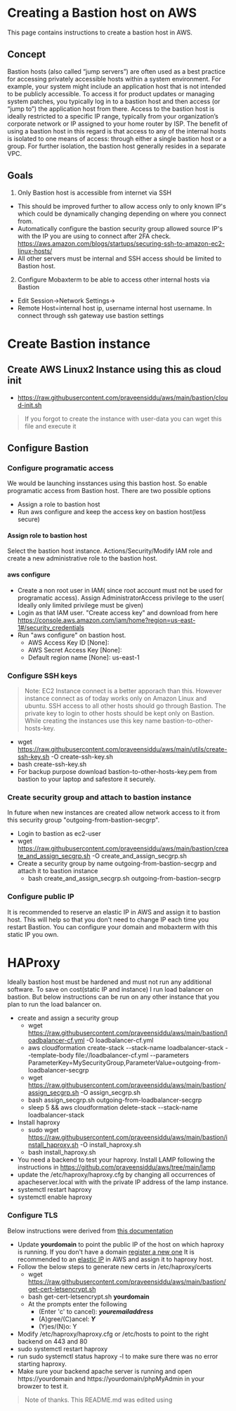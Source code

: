 # Creating a Bastion host on AWS
This page contains instructions to create a bastion host in AWS.

## Concept
Bastion hosts (also called “jump servers”) are often used as a best practice for accessing privately accessible hosts within a system environment. For example, your system might include an application host that is not intended to be publicly accessible. To access it for product updates or managing system patches, you typically log in to a bastion host and then access (or “jump to”) the application host from there. 
Access to the bastion host is ideally restricted to a specific IP range, typically from your organization’s corporate network or IP assigned to your home router by ISP. The benefit of using a bastion host in this regard is that access to any of the internal hosts is isolated to one means of access: through either a single bastion host or a group. For further isolation, the bastion host generally resides in a separate VPC.

## Goals
1. Only Bastion host is accessible from internet via SSH
  - This should be improved further to allow access only to only known IP's which could be dynamically changing depending on where you connect from.
  - Automatically configure the bastion security group allowed source IP's with the IP you are using to connect after 2FA check. https://aws.amazon.com/blogs/startups/securing-ssh-to-amazon-ec2-linux-hosts/
  - All other servers must be internal and SSH access should be limited to Bastion host.
2. Configure Mobaxterm to be able to access other internal hosts via Bastion
  - Edit Session->Network Settings->
  - Remote Host=internal host ip, username internal host username. In connect through ssh gateway use bastion settings


# Create Bastion instance
## Create AWS Linux2 Instance using this as cloud init
- https://raw.githubusercontent.com/praveensiddu/aws/main/bastion/cloud-init.sh
> If you forgot to create the instance with user-data you can wget this file and execute it
## Configure Bastion
### Configure programatic access
We would be launching insstances using this bastion host. So enable programatic access from Bastion host. There are two possible options
- Assign a role to bastion host
- Run aws configure and keep the access key on bastion host(less secure)
#### Assign role to bastion host
Select the bastion host instance. Actions/Security/Modify IAM role and create a new administrative role to the bastion host.
#### aws configure
- Create a non root user in IAM( since root account must not be used for programatic access). Assign AdministratorAccess privilege to the user( Ideally only limited privilege must be given)
- Login as that IAM user. "Create access key" and download from here https://console.aws.amazon.com/iam/home?region=us-east-1#/security_credentials
- Run "aws configure" on bastion host.
  - AWS Access Key ID [None]: 
  - AWS Secret Access Key [None]: 
  - Default region name [None]: us-east-1
### Configure SSH keys
> Note: EC2 Instance connect is a better apporach than this. However instance connect as of today works only on Amazon Linux and ubuntu. 
SSH access to all other hosts should go through Bastion. The private key to login to other hosts should be kept only on Bastion. While creating the instances use this key name bastion-to-other-hosts-key.
- wget https://raw.githubusercontent.com/praveensiddu/aws/main/utils/create-ssh-key.sh -O create-ssh-key.sh
- bash create-ssh-key.sh
- For backup purpose download bastion-to-other-hosts-key.pem from bastion to your laptop and safestore it securely.

### Create security group and attach to bastion instance
In future when new instances are created allow network access to it from this security group "outgoing-from-bastion-secgrp".
- Login to bastion as ec2-user
- wget https://raw.githubusercontent.com/praveensiddu/aws/main/bastion/create_and_assign_secgrp.sh -O create_and_assign_secgrp.sh
- Create a security group by name outgoing-from-bastion-secgrp and attach it to bastion instance
  - bash create_and_assign_secgrp.sh outgoing-from-bastion-secgrp


### Configure public IP
It is recommended to reserve an elastic IP in AWS and assign it to bastion host. This will help so that you don't need to change IP each time you restart Bastion. You can configure your domain and mobaxterm with this static IP you own.

# HAProxy
Ideally bastion host must be hardened and must not run any additional software. To save on cost(static IP and instance) I run load balancer on bastion. But below instructions can be run on any other instance that you plan to run the load balancer on.
- create and assign a security group 
  - wget https://raw.githubusercontent.com/praveensiddu/aws/main/bastion/loadbalancer-cf.yml -O loadbalancer-cf.yml
  - aws cloudformation create-stack --stack-name loadbalancer-stack --template-body file://loadbalancer-cf.yml  --parameters ParameterKey=MySecurityGroup,ParameterValue=outgoing-from-loadbalancer-secgrp
  - wget https://raw.githubusercontent.com/praveensiddu/aws/main/bastion/assign_secgrp.sh -O assign_secgrp.sh
  - bash assign_secgrp.sh outgoing-from-loadbalancer-secgrp
  - sleep 5 && aws cloudformation delete-stack --stack-name loadbalancer-stack
- Install haproxy
  - sudo wget https://raw.githubusercontent.com/praveensiddu/aws/main/bastion/install_haproxy.sh -O install_haproxy.sh
  - bash install_haproxy.sh
- You need a backend to test your haproxy. Install LAMP following the instructions in https://github.com/praveensiddu/aws/tree/main/lamp
- update the /etc/haproxy/haproxy.cfg by changing all occurrences of apacheserver.local with with the private IP address of the lamp instance.
- systemctl restart haproxy
- systemctl enable haproxy
### Configure TLS
Below instructions were derived from [this documentation](https://www.digitalocean.com/community/tutorials/how-to-secure-haproxy-with-let-s-encrypt-on-centos-7)
- Update **yourdomain** to point the public IP of the host on which haproxy is running. If you don't have a domain [register a new one](https://docs.aws.amazon.com/Route53/latest/DeveloperGuide/registrar.html)
It is recommended to an [elastic IP](https://console.aws.amazon.com/vpc/home?region=us-east-1#Addresses:) in AWS and assign it to haproxy host.
- Follow the below steps to generate new certs in /etc/haproxy/certs
  - wget https://raw.githubusercontent.com/praveensiddu/aws/main/bastion/get-cert-letsencrypt.sh
  - bash get-cert-letsencrypt.sh **yourdomain**
  - At the prompts enter the following
    - (Enter 'c' to cancel): ***youremailaddress***
    - (A)gree/(C)ancel: ***Y***
    - (Y)es/(N)o: Y
- Modify /etc/haproxy/haproxy.cfg or /etc/hosts to point to the right backend on 443 and 80
- sudo systemctl restart haproxy
- run sudo systemctl status haproxy -l to make sure there was no error starting haproxy.
- Make sure your backend apache server is running and open https://yourdomain and https://yourdomain/phpMyAdmin in your browzer to test it.

> Note of thanks. This README.md was edited using   
